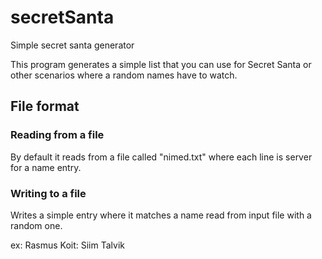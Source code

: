 # secretSanta
Simple secret santa generator

This program generates a simple list that you can use for Secret Santa or other scenarios where a random names have to watch.

## File format

### Reading from a file
By default it reads from a file called "nimed.txt" where each line is server for a name entry.

### Writing to a file
Writes a simple entry where it matches a name read from input file with a random one.

ex: Rasmus Koit: Siim Talvik

